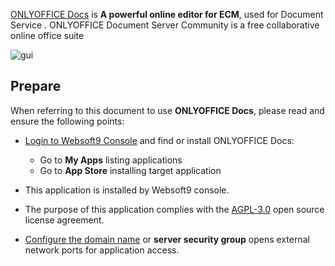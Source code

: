 [ONLYOFFICE Docs](https://www.onlyoffice.com/) is **A powerful online editor for ECM**, used for Document Service . ONLYOFFICE Document Server Community is a free collaborative online office suite


![gui](https://libs.websoft9.com/Websoft9/DocsPicture/zh/onlyoffice/onlyofficedocs-gui-websoft9.png)


## Prepare

When referring to this document to use **ONLYOFFICE Docs**, please read and ensure the following points:

- [Login to Websoft9 Console](./login-console) and find or install ONLYOFFICE Docs:
  - Go to **My Apps** listing applications 
  - Go to **App Store** installing target application

- This application is installed by Websoft9 console.


- The purpose of this application complies with the [AGPL-3.0](https://opensource.org/licenses/AGPL-3.0) open source license agreement.


- [Configure the domain name](./domain-set) or **server security group** opens external network ports for application access.